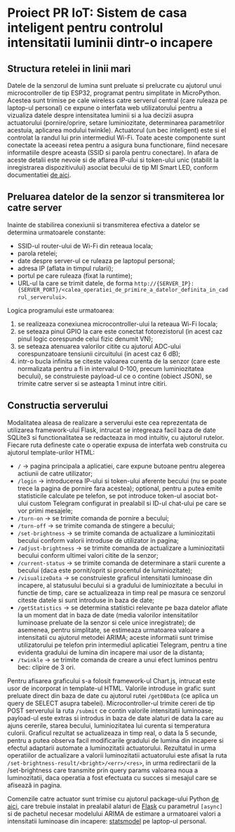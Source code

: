 # Proiect PR IoT: Sistem de casa inteligent pentru controlul intensitatii luminii dintr-o incapere

## Structura retelei in linii mari

Datele de la senzorul de lumina sunt preluate si prelucrate cu ajutorul unui microcontroller de tip ESP32, programat pentru simplitate in MicroPython. Acestea
sunt trimise pe cale wireless catre serverul central (care ruleaza pe laptop-ul personal) ce expune o interfata web utilizatorului pentru a vizualiza
datele despre intensitatea luminii si a lua decizii asupra actuatorului (pornire/oprire, setare luminiozitate, determinarea parametrilor acestuia, aplicarea
modului twinkle). Actuatorul (un bec inteligent) este si el controlat la randul lui prin intermediul Wi-Fi. Toate aceste componente sunt conectate la aceeasi
retea pentru a asigura buna functionare, fiind necesare informatiile despre aceasta (SSID si parola pentru conectare). In afara de aceste detalii este nevoie
si de aflarea IP-ului si token-ului unic (stabilit la inregistrarea dispozitivului) asociat becului de tip MI Smart LED, conform documentatiei [de aici](https://github.com/Squachen/micloud/).

## Preluarea datelor de la senzor si transmiterea lor catre server

Inainte de stabilirea conexiunii si transmiterea efectiva a datelor se determina urmatoarele constante:
- SSID-ul router-ului de Wi-Fi din reteaua locala;
- parola retelei;
- date despre server-ul ce ruleaza pe laptopul personal;
- adresa IP (aflata in timpul rularii);
- portul pe care ruleaza (fixat la runtime);
- URL-ul la care se trimit datele, de forma `http://{SERVER_IP}:{SERVER_PORT}/<calea_operatiei_de_primire_a_datelor_definita_in_cadrul_serverului>`.

Logica programului este urmatoarea:
1. se realizeaza conexiunea microcontroller-ului la reteaua Wi-Fi locala;
2. se seteaza pinul GPIO la care este conectat fotorezistorul (in acest caz pinul logic corespunde celui fizic denumit VN);
3. se seteaza atenuarea valorilor citite cu ajutorul ADC-ului corespunzatoare tensiunii circuitului (in acest caz 6 dB);
4. intr-o bucla infinita se citeste valoarea curenta de la senzor (care este normalizata pentru a fi in intervalul 0-100, precum luminiozitatea becului), se construieste payload-ul ce o contine (obiect JSON), se trimite catre server si se asteapta 1 minut intre citiri.

## Constructia serverului
Modalitatea aleasa de realizare a serverului este cea reprezentata de utilizarea framework-ului Flask, intrucat se integreaza facil baza de date SQLite3 si functionalitatea se redacteaza in mod intuitiv, cu ajutorul rutelor. Fiecare ruta defineste cate o operatie expusa de interfata web construita cu ajutorul template-urilor HTML:
- `/` -> pagina principala a aplicatiei, care expune butoane pentru alegerea actiunii de catre utilizator;
- `/login` -> introducerea IP-ului si token-ului aferente becului (nu se poate trece la pagina de pornire fara acestea); optional, pentru a putea emite statisticile calculate pe telefon, se pot introduce token-ul asociat bot-ului custom Telegram configurat in prealabil si ID-ul chat-ului pe care se vor primi mesajele;
- `/turn-on` -> se trimite comanda de pornire a becului;
- `/turn-off` -> se trimite comanda de stingere a becului;
- `/set-brightness` -> se trimite comanda de actualizare a luminiozitatii becului conform valorii introduse de utilizator in pagina;
- `/adjust-brightness` -> se trimite comanda de actualizare a luminiozitatii becului conform ultimei valori citite de la senzor;
- `/current-status` -> se trimite comanda de determinare a starii curente a becului (daca este pornit/oprit si procentul de luminiozitate);
- `/visualizeData` -> se construieste graficul intensitatii luminoase din incapere, al statusului becului si a gradului de luminiozitate a becului in functie de timp, care se actualizeaza in timp real pe masura ce senzorul citeste datele si sunt introduse in baza de date;
- `/getStatistics` -> se determina statistici relevante pe baza datelor aflate la un moment dat in baza de date (media valorilor intensitatilor luminoase preluate de la senzor si cele unice inregistrate); de asemenea, pentru simplitate, se estimeaza urmatoarea valoare a intensitatii cu ajutorul metodei ARIMA; aceste informatii sunt trimise utilizatorului pe telefon prin intermediul aplicatiei Telegram, pentru a tine evidenta gradului de lumina din incapere mai usor de la distanta;
- `/twinkle` -> se trimite comanda de creare a unui efect luminos pentru bec: clipire de 3 ori.

Pentru afisarea graficului s-a folosit framework-ul Chart.js, intrucat este usor de incorporat in template-ul HTML. Valorile introduse in grafic sunt preluate direct din baza de date cu ajutorul rutei `/getDBData` (ce aplica un query de SELECT asupra tabelei). Microcontroller-ul trimite cereri de tip POST serverului la ruta `/submit` ce contin valorile intensitatii luminoase; payload-ul este extras si introdus in baza de date alaturi de data la care au ajuns cererile, starea becului, luminiozitatea lui curenta si temperatura culorii. Graficul rezultat se actualizeaza in timp real, o data la 5 secunde, pentru a putea observa facil modificarile gradului de lumina din incapere si efectul adaptarii automate a luminozitatii actuatorului. Rezultatul in urma operatiilor de actualizare a valorii luminozitatii actuatorului este afisat la ruta `/set-brightness-result/<bright>/<err>/<res>`, in urma redirectarii de la /set-brightness care transmite prin query params valoarea noua a luminozitatii, daca operatia a fost efectuata cu succes si mesajul care se afisează in pagina.

Comenzile catre actuator sunt trimise cu ajutorul package-ului Python [de aici](https://github.com/rytilahti/python-miio), care trebuie instalat in prealabil alaturi de [Flask](https://pypi.org/project/Flask/) cu parametrul `[async]` si de pachetul necesar modelului ARIMA de estimare a urmatoarei valori a intensitatii luminoase din incapere: [statsmodel](https://www.statsmodels.org/dev/install.html) pe laptop-ul personal.
